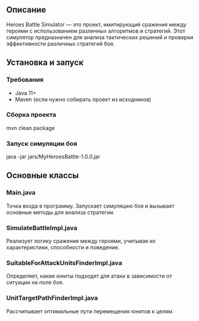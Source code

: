 ## Описание
Heroes Battle Simulator — это проект, имитирующий сражения между героями с использованием различных алгоритмов и стратегий. 
Этот симулятор предназначен для анализа тактических решений и проверки эффективности различных стратегий боя.
## Установка и запуск
### Требования
- Java 11+
- Maven (если нужно собирать проект из исходников)
### Сборка проекта
mvn clean package
### Запуск симуляции боя
java -jar jars/MyHeroesBattle-1.0.0.jar

## Основные классы
### Main.java
Точка входа в программу. Запускает симуляцию боя и вызывает основные методы для анализа стратегии.

### SimulateBattleImpl.java
Реализует логику сражения между героями, учитывая их характеристики, способности и поведение.

### SuitableForAttackUnitsFinderImpl.java
Определяет, какие юниты подходят для атаки в зависимости от ситуации на поле боя.

### UnitTargetPathFinderImpl.java
Рассчитывает оптимальные пути перемещения юнитов к целям.

